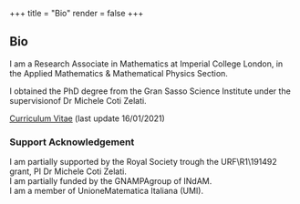 +++
title = "Bio"
render = false
+++

## Bio
I am a Research Associate in Mathematics at Imperial College London, in the Applied Mathematics & Mathematical Physics Section.

I obtained the PhD degree from the Gran Sasso Science Institute under the supervisionof Dr Michele Coti Zelati.

[Curriculum Vitae](cv.pdf) (last update 16/01/2021)


### Support Acknowledgement
I am partially supported by the Royal Society trough the URF\R1\191492 grant, PI Dr Michele Coti Zelati.  
I am partially funded by the GNAMPAgroup of INdAM.  
I am a member of UnioneMatematica Italiana (UMI).
